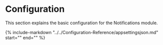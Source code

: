 # Configuration
This section explains the basic configuration for the Notifications module.

{%
   include-markdown "../../Configuration-Reference/appsettingsjson.md"
   start="<!--security-start-->"
   end="<!--security-end-->"
%}
